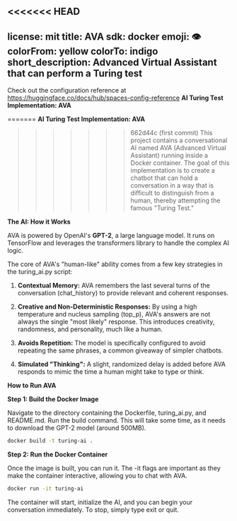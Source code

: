 <<<<<<< HEAD
---
license: mit
title: AVA
sdk: docker
emoji: 👁
colorFrom: yellow
colorTo: indigo
short_description: Advanced Virtual Assistant that can perform a Turing test
---

Check out the configuration reference at https://huggingface.co/docs/hub/spaces-config-reference
**AI Turing Test Implementation: AVA**

=======
**AI Turing Test Implementation: AVA**

>>>>>>> 662d44c (first commit)
This project contains a conversational AI named AVA (Advanced Virtual Assistant) running inside a Docker container. The goal of this implementation is to create a chatbot that can hold a conversation in a way that is difficult to distinguish from a human, thereby attempting the famous "Turing Test."

**The AI: How it Works**

AVA is powered by OpenAI's **GPT-2**, a large language model. It runs on TensorFlow and leverages the transformers library to handle the complex AI logic.

The core of AVA's "human-like" ability comes from a few key strategies in the turing\_ai.py script:

1.  **Contextual Memory:** AVA remembers the last several turns of the conversation (chat\_history) to provide relevant and coherent responses.

2.  **Creative and Non-Deterministic Responses:** By using a high temperature and nucleus sampling (top\_p), AVA's answers are not always the single "most likely" response. This introduces creativity, randomness, and personality, much like a human.

3.  **Avoids Repetition:** The model is specifically configured to avoid repeating the same phrases, a common giveaway of simpler chatbots.

4.  **Simulated "Thinking":** A slight, randomized delay is added before AVA responds to mimic the time a human might take to type or think.

**How to Run AVA**

**Step 1: Build the Docker Image**

Navigate to the directory containing the Dockerfile, turing\_ai.py, and README.md. Run the build command. This will take some time, as it needs to download the GPT-2 model (around 500MB).

```bash
docker build -t turing-ai .

```

**Step 2: Run the Docker Container**

Once the image is built, you can run it. The -it flags are important as they make the container interactive, allowing you to chat with AVA.

``` bash
docker run -it turing-ai

```

The container will start, initialize the AI, and you can begin your conversation immediately. To stop, simply type exit or quit.
